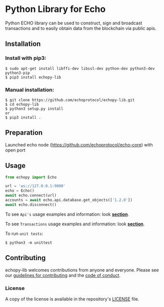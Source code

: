 # Python Library for Echo

Python ECHO library can be used to construct, sign and broadcast transactions and to easily obtain data from the blockchain via public apis.

## Installation

### Install with pip3:

    $ sudo apt-get install libffi-dev libssl-dev python-dev python3-dev python3-pip
    $ pip3 install echopy-lib

### Manual installation:

    $ git clone https://github.com/echoprotocol/echopy-lib.git
    $ cd echopy-lib
    $ python3 setup.py install
    or
    $ pip3 install .

## Preparation

Launched echo node (https://github.com/echoprotocol/echo-core) with open port

## Usage

```python
from echopy import Echo

url = 'ws://127.0.0.1:9000'
echo = Echo()
await echo.connect(url)
accounts = await echo.api.database.get_objects(['1.2.0'])
await echo.disconnect()

```


To see `Api's` usage examples and information: look <b>[section](docs/Api.md)</b>.

To see `Transactions` usage examples and information: look <b>[section](docs/Transaction.md)</b>.

To run `unit tests`:

    $ python3 -m unittest


## Contributing

echopy-lib welcomes contributions from anyone and everyone. Please
see our [guidelines for contributing](CONTRIBUTING.md) and the [code of
conduct](CODE_OF_CONDUCT.md).

### License

A copy of the license is available in the repository's
[LICENSE](LICENSE.txt) file.
